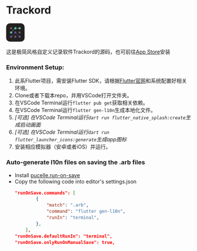 # Trackord

<img src="./assets/icon/icon.png" style="border-radius: 10px;" width="50" height="50" />

这是极简风格自定义记录软件Trackord的源码，也可前往[App Store](https://apps.apple.com/us/app/trackord/id6743145159)安装

### Environment Setup:

1. 此系Flutter项目，需安装Flutter SDK，请根据[Flutter官网](https://docs.flutter.dev/get-started/install/windows/mobile)和系统配置好相关环境。
2. Clone或者下载本repo，并用VSCode打开文件夹。
3. 在VSCode Terminal运行```flutter pub get```获取相关依赖。
4. 在VSCode Terminal运行```flutter gen-l10n```生成本地化文件。
5. *[可选] 在VSCode Terminal运行```dart run flutter_native_splash:create```生成启动画面*
6. *[可选] 在VSCode Terminal运行```dart run flutter_launcher_icons:generate```生成app图标*
5. 安装相应模拟器（安卓或者iOS）并运行。

### Auto-generate l10n files on saving the .arb files
- Install [pucelle.run-on-save](https://marketplace.cursorapi.com/items?itemName=pucelle.run-on-save)
- Copy the following code into editor's settings.json
    ```json
    "runOnSave.commands": [
            {
                "match": ".arb",
                "command": "flutter gen-l10n",
                "runIn": "terminal",
            },
        ],
    "runOnSave.defaultRunIn": "terminal",
    "runOnSave.onlyRunOnManualSave": true,
    ```
